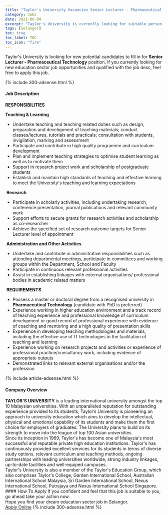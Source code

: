 ```yaml
---
title: "Taylor's University Vacancies Senior Lecturer - Pharmaceutical Technology" 
category: Jobs 
date: 2021-06-04 
excerpt: "Taylor's University is currently looking for suitable person to fill in the Senior Lecturer - Pharmaceutical Technology which positioned at Selangor" 
tags: [Selangor] 
toc: true 
toc_label: TOC 
toc_icon: "fire" 
--- 
```


<p>Taylor's University is looking for new potential candidates to fill in for <b>Senior Lecturer - Pharmaceutical Technology</b> position. If you currently looking for new education sector job opportunities and qualified with the job desc, feel free to apply this job.
</p>{% include 300-adsense.html %} 
<div><div><h4>Job Description</h4></div><div><div><span><div><div><p><strong>RESPONSIBILITIES</strong></p><p><strong>Teaching &amp; Learning</strong></p><ul><li>Undertake teaching and teaching related duties such as design, preparation and development of teaching materials; conduct classes/lectures, tutorials and practicals; consultation with students, invigilation, marking and assessment</li><li>Participate and contribute in high quality programme and curriculum development</li><li>Plan and implement teaching strategies to optimise student learning as well as to motivate them</li><li>Support in research project work and scholarship of postgraduate students</li><li>Establish and maintain high standards of teaching and effective learning to meet the University's teaching and learning expectations</li></ul><p>&#160;<strong>Research</strong></p><ul><li>Participate in scholarly activities, including undertaking research, conference presentation, journal publications and relevant community work</li><li>Support efforts to secure grants for research activities and scholarship as co-researcher</li><li>Achieve the specified set of research outcome targets for Senior Lecturer level of appointment</li></ul><p>&#160;<strong>Administration and Other Activities</strong></p><ul><li>Undertake and contribute in administrative responsibilities such as attending departmental meetings, participate in committees and working groups within the Department, School and Faculty</li><li>Participate in continuous relevant professional activities</li><li>Assist in establishing linkages with external organisations/ professional bodies in academic related matters</li></ul><p>&#160;<strong>REQUIREMENTS</strong></p><ul><li>Possess a master or doctoral degree from a recognised university in <strong>Pharmaceutical Technology</strong> (candidate with PhD is preferred)</li><li>Experience working in higher education environment and a track record of teaching experience and professional knowledge of curriculum development or good record of professional experience with evidence of coaching and mentoring and a high quality of presentation skills</li><li>Experience in developing teaching methodologies and materials, including the effective use of IT technologies in the facilitation of teaching and learning</li><li>Experience working on research projects and activities or experience of professional practice/consultancy work, including evidence of appropriate outputs</li><li>Demonstrated links to relevant external organisations and/or the profession</li></ul></div></div></span></div></div></div> 
{% include article-adsense.html %} 
<div><div><h4>Company Overview</h4></div><div><div><span><div><div>
<strong>TAYLOR'S UNIVERSITY</strong>&#160;is a leading international university amongst the top 10 Malaysian universities. With an unparalleled reputation for outstanding experience provided to its students, Taylor&#8217;s University is pioneering an approach to university education which aims to develop the intellectual, physical and emotional capability of its students and make them the first choice for employers of graduates. The University plans to build on its strength to move into the league of top 100 Asian universities.</div>
<div>
	Since its inception in 1969, Taylor's has become one of Malaysia's most successful and reputable private high education institutions. Taylor's has continuously provided excellent services for its students in terms of diverse study options, relevant curriculum and teaching methods, ongoing partnerships with leading universities worldwide, strong industry linkages, up-to-date facilities and well-equiped campuses.</div>
<div>
	Taylor's University is also a member of the Taylor's Education Group, which also comprises Taylor's College, Garden International School, Australian International School Malaysia, Sri Garden International School, Nexus International School, Putrajaya and Nexus International School Singapore.</div></div></span></div></div></div> 
#### How To Apply 
If you confident and feel that this job is suitable to you, go ahead take your action now. <br/> 
Hope you find your dream education sector job in Selangor. <br/> 
<a href="https://www.jobstreet.com.my/en/job/senior-lecturer-pharmaceutical-technology-4583038?jobId=jobstreet-my-job-4583038" class="btn btn--info" target="_blank" rel="nofollow noopenner">Apply Online</a> 
{% include 300-adsense.html %} 